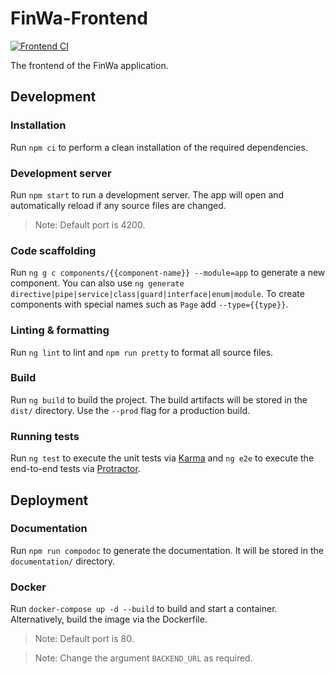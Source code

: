 # FinWa-Frontend

[![Frontend CI](https://github.com/DerYeger/finwa/actions/workflows/frontend_ci.yml/badge.svg?branch=develop&event=push)](https://github.com/DerYeger/finwa/actions/workflows/frontend_ci.yml)

The frontend of the FinWa application.

## Development

### Installation

Run `npm ci` to perform a clean installation of the required dependencies.

### Development server

Run `npm start` to run a development server. The app will open and automatically reload if any source files are changed.
>Note: Default port is 4200.

### Code scaffolding

Run `ng g c components/{{component-name}} --module=app` to generate a new component. You can also use `ng generate directive|pipe|service|class|guard|interface|enum|module`. To create components with special names such as `Page` add `--type={{type}}`.

### Linting & formatting

Run `ng lint` to lint and `npm run pretty` to format all source files.

### Build

Run `ng build` to build the project. The build artifacts will be stored in the `dist/` directory. Use the `--prod` flag for a production build.

### Running tests

Run `ng test` to execute the unit tests via [Karma](https://karma-runner.github.io) and `ng e2e` to execute the end-to-end tests via [Protractor](http://www.protractortest.org/).

## Deployment

### Documentation

Run `npm run compodoc` to generate the documentation. It will be stored in the `documentation/` directory.

### Docker

Run `docker-compose up -d --build` to build and start a container. Alternatively, build the image via the Dockerfile.
>Note: Default port is 80.

>Note: Change the argument `BACKEND_URL` as required.
